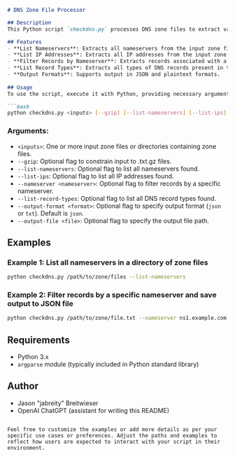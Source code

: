 ```markdown
# DNS Zone File Processor

## Description
This Python script `checkdns.py` processes DNS zone files to extract various information such as nameservers, IP addresses, and different types of DNS records. It supports both plain text (.txt) and gzip compressed (.txt.gz) files.

## Features
- **List Nameservers**: Extracts all nameservers from the input zone files.
- **List IP Addresses**: Extracts all IP addresses from the input zone files.
- **Filter Records by Nameserver**: Extracts records associated with a specific nameserver.
- **List Record Types**: Extracts all types of DNS records present in the input files.
- **Output Formats**: Supports output in JSON and plaintext formats.
  
## Usage
To use the script, execute it with Python, providing necessary arguments:

```bash
python checkdns.py <inputs> [--gzip] [--list-nameservers] [--list-ips] [--nameserver <nameserver>] [--list-record-types] [--output-format <format>] [--output-file <file>]
```

### Arguments:
- `<inputs>`: One or more input zone files or directories containing zone files.
- `--gzip`: Optional flag to constrain input to .txt.gz files.
- `--list-nameservers`: Optional flag to list all nameservers found.
- `--list-ips`: Optional flag to list all IP addresses found.
- `--nameserver <nameserver>`: Optional flag to filter records by a specific nameserver.
- `--list-record-types`: Optional flag to list all DNS record types found.
- `--output-format <format>`: Optional flag to specify output format (`json` or `txt`). Default is `json`.
- `--output-file <file>`: Optional flag to specify the output file path.

## Examples
### Example 1: List all nameservers in a directory of zone files
```bash
python checkdns.py /path/to/zone/files --list-nameservers
```

### Example 2: Filter records by a specific nameserver and save output to JSON file
```bash
python checkdns.py /path/to/zone/file.txt --nameserver ns1.example.com --output-format json --output-file output.json
```

## Requirements
- Python 3.x
- `argparse` module (typically included in Python standard library)

## Author
- Jason "jabreity" Breitwieser
- OpenAI ChatGPT (assistant for writing this README)

```

Feel free to customize the examples or add more details as per your specific use cases or preferences. Adjust the paths and examples to reflect how users are expected to interact with your script in their environment.
